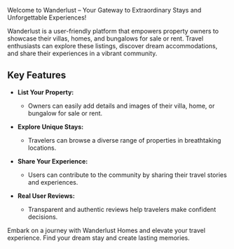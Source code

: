 Welcome to Wanderlust – Your Gateway to Extraordinary Stays and Unforgettable Experiences!

Wanderlust is a user-friendly platform that empowers property owners to showcase their villas, homes, and bungalows for sale or rent. Travel enthusiasts can explore these listings, discover dream accommodations, and share their experiences in a vibrant community.

## Key Features

- **List Your Property:**
  - Owners can easily add details and images of their villa, home, or bungalow for sale or rent.

- **Explore Unique Stays:**
  - Travelers can browse a diverse range of properties in breathtaking locations.

- **Share Your Experience:**
  - Users can contribute to the community by sharing their travel stories and experiences.

- **Real User Reviews:**
  - Transparent and authentic reviews help travelers make confident decisions.


Embark on a journey with Wanderlust Homes and elevate your travel experience. Find your dream stay and create lasting memories.
